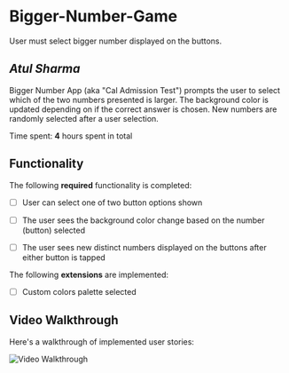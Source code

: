 # Bigger-Number-Game
User must select bigger number displayed on the buttons.

## *Atul Sharma*

Bigger Number App (aka "Cal Admission Test") prompts the user to select which of the two numbers presented is larger. The background color is updated depending on if the correct answer is chosen. New numbers are randomly selected after a user selection.

Time spent: **4** hours spent in total

## Functionality 

The following **required** functionality is completed:

* [ ] User can select one of two button options shown
* [ ] The user sees the background color change based on the number (button) selected
* [ ] The user sees new distinct numbers displayed on the buttons after either button is tapped
 

The following **extensions** are implemented:

* [ ] Custom colors palette selected

## Video Walkthrough

Here's a walkthrough of implemented user stories:

<img src='http://i.imgur.com/link/to/your/gif/file.gif' title='Video Walkthrough' width='' alt='Video Walkthrough' />





